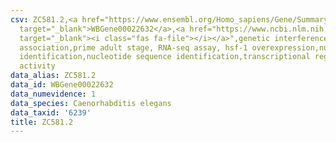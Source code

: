 ```yaml
---
csv: ZC581.2,<a href="https://www.ensembl.org/Homo_sapiens/Gene/Summary?db=core;g=WBGene00022632"
  target="_blank">WBGene00022632</a>,<a href="https://www.ncbi.nlm.nih.gov/pubmed/30894454"
  target="_blank"><i class="fas fa-file"></i></a>",genetic interference,functional
  association,prime adult stage, RNA-seq assay, hsf-1 overexpression,nucleotide sequence
  identification,nucleotide sequence identification,transcriptional regulation,up-regulates
  activity
data_alias: ZC581.2
data_id: WBGene00022632
data_numevidence: 1
data_species: Caenorhabditis elegans
data_taxid: '6239'
title: ZC581.2
---
```

